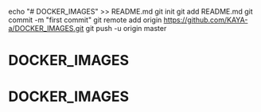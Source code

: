 echo "# DOCKER_IMAGES" >> README.md
git init
git add README.md
git commit -m "first commit"
git remote add origin https://github.com/KAYA-a/DOCKER_IMAGES.git
git push -u origin master
# DOCKER_IMAGES
# DOCKER_IMAGES
